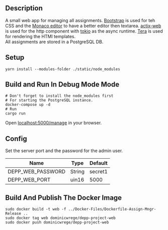 ## Description

A small web app for managing all assignments. [Bootstrap](https://getbootstrap.com/) is used for teh CSS and the [Monaco editor](https://microsoft.github.io/monaco-editor/) to have a better editor then textarea.
[actix-web](https://github.com/actix/actix-web) is used for the http component with [tokio](https://github.com/tokio-rs/tokio) as the async runtime.
[Tera](https://github.com/Keats/tera) is used for rendering the HTMl templates.  
All assignments are stored in a PostgreSQL DB.

## Setup

```
yarn install --modules-folder ./static/node_modules
```

## Build and Run In Debug Mode Mode

```
# Don't forget to install the node_modules first
# For starting the PostgreSQL instance.
docker-compose up -d
# Run
cargo run
```

Open [localhost:5000/manage](http://localhost:5000/manage) in your browser.

## Config

Set the server port and the password for the admin user.

| Name              | Type   | Default |
| ----------------- | ------ | ------- |
| DEPP_WEB_PASSWORD | String | secret1 |
| DEPP_WEB_PORT     | uin16  | 5000    |

## Build And Publish The Docker Image

```
sudo docker build -t web -f ../Docker-Files/Dockerfile-Assign-Mngr-Release ..
sudo docker tag web dominicwrege/depp-project-web
sudo docker push dominicwrege/depp-project-web
```
